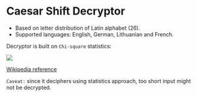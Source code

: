 # Caesar Shift Decryptor

- Based on letter distribution of Latin alphabet (26).
- Supported languages: English, German, Lithuanian and French.

Decryptor is built on `Chi-square` statistics:

<img src="http://www.geography-site.co.uk/pages/skills/fieldwork/statimage/chisqu.gif">

<a href='https://en.wikipedia.org/wiki/Chi-squared_test' target='_blank'>Wikipedia reference</a>


`Caveat:` since it deciphers using statistics approach, too short input might not be decrypted.
